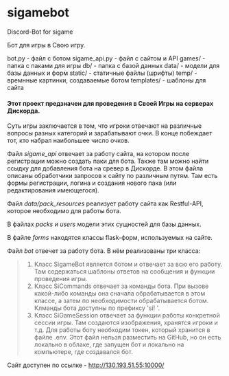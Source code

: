 # sigamebot
Discord-Bot for sigame

Бот для игры в Свою игру.

bot.py - файл с ботом
sigame_api.py - файл с сайтом и API
games/ - папка с паками для игры
db/ - папка с базой данных
data/ - модели для базы данных и форм
static/ - статичные файлы (шрифты)
temp/ - времнные картинки, создаваемые ботом
templates/ - шаблоны для сайта

#### Этот проект предзначен для проведения в Своей Игры на серверах Дискорда.

Суть игры заключается в том, что игроки отвечают на различные вопросы разных категорий и зарабатывают очки. В конце побеждает тот, кто набрал наибольшее число очков.

Файл *sigame_api* отвечает за работу сайта, на котором после регистрации можно создать паки для бота. Также там можно найти ссыдку для добавления бота на сревер в Дискорде. В этом файла описаны обработчики запросов к сайту по различным путям. Там есть формы регистрации, логина и создания нового пака (или редактирования имеющегося).

Файл *data/pack_resources* реализует работу сайта как Restful-API, которое необходимо для работы бота.

В файлах *packs* и *users* модели этих сущностей для базы данных.

В файле *forms* находятся классы flask-форм, используемых на сайте.

Файл *bot* отвечет за работу бота. В нём реализованы три класса:
> 1. Класс SigameBot является ботом и отвечает за всю его работу. Там содержаться шаблоны ответов на сообщения и функции проведения игры.
> 2. Класс SiCommands отвечает за команды бота. При вызове какой-либо команды она сначала обрабатывается в этом классе, а затем по необходимости обрабатывается ботом. Клманды бота доступны по префиксу 'si! '.
> 3. Класс SiGameSession отвечает за функции работы конкретной сессии игры. Там создаются изображения, хранятся игроки и т.д.
Для работы боту необходим токен, который хранится в файле .env. Этот файл нельзя разместить на GitHub, но он есть локально в облаке, где запущен бот и локально на компьютере, где создавался бот.

Сайт доступен по ссылке - http://130.193.51.55:10000/
